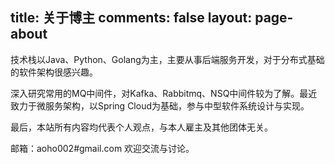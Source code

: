 title: 关于博主
comments: false
layout: page-about
---

技术栈以Java、Python、Golang为主，主要从事后端服务开发，对于分布式基础的软件架构很感兴趣。

深入研究常用的MQ中间件，对Kafka、Rabbitmq、NSQ中间件较为了解。最近致力于微服务架构，以Spring Cloud为基础，参与中型软件系统设计与实现。

最后，本站所有内容均代表个人观点，与本人雇主及其他团体无关。

邮箱：aoho002#gmail.com 欢迎交流与讨论。
